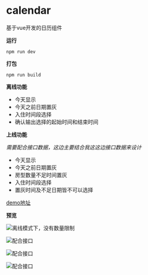 # calendar

基于vue开发的日历组件

**运行**

`npm run dev`

**打包**

`npm run build`



**离线功能**

- 今天显示
- 今天之前日期置灰
- 入住时间段选择
- 确认输出选择的起始时间和结束时间

**上线功能**

*需要配合接口数据，这边主要结合我这这边接口数据来设计*

- 今天显示
- 今天之前日期置灰
- 房型数量不足时间置灰
- 入住时间段选择
- 置灰时间及不足日期皆不可以选择

[demo地址](https://wekersnail.github.io/calendar-vue/)



**预览**

![离线模式下，没有数量限制](http://wx2.sinaimg.cn/mw690/99acde33gy1fvlm72uhfsj208w0fjwek.jpg)



![配合接口](http://wx2.sinaimg.cn/mw690/99acde33gy1fvlm70j96mj208w0fjwem.jpg)

![配合接口](http://wx3.sinaimg.cn/mw690/99acde33gy1fvlm6vot05j208w0fjmx7.jpg)

![配合接口](http://wx4.sinaimg.cn/mw690/99acde33gy1fvlm6y5ypoj208w0fj74c.jpg)